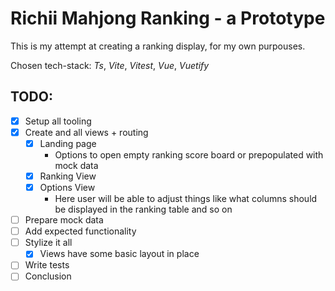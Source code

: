 # Richii Mahjong Ranking - a Prototype

This is my attempt at creating a ranking display, for my own purpouses.

Chosen tech-stack: *Ts*, *Vite*, *Vitest*, *Vue*, *Vuetify*

## TODO:
- [x] Setup all tooling
- [x] Create and all views + routing
  - [x] Landing page
    - Options to open empty ranking score board or prepopulated with mock data
  - [x] Ranking View
  - [x] Options View
    - Here user will be able to adjust things like what columns should be displayed in the ranking table and so on
- [ ] Prepare mock data
- [ ] Add expected functionality
- [ ] Stylize it all
  - [x] Views have some basic layout in place
- [ ] Write tests
- [ ] Conclusion

